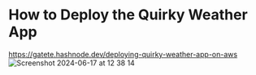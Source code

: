 # How to Deploy the Quirky Weather App 
https://gatete.hashnode.dev/deploying-quirky-weather-app-on-aws
![Screenshot 2024-06-17 at 12 38 14](https://github.com/Gatete-Bruno/quirky-weather-app/assets/64279605/73a3f3ee-b599-471e-a20f-1370e3f3d3d1)
